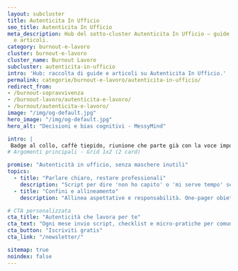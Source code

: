 ```yaml
---
layout: subcluster
title: Autenticita In Ufficio
seo_title: Autenticita In Ufficio
meta_description: Hub del sotto-cluster Autenticita In Ufficio — guide essenziali
  e articoli.
category: burnout-e-lavoro
cluster: burnout-e-lavoro
cluster_name: Burnout Lavoro
subcluster: autenticita-in-ufficio
intro: 'Hub: raccolta di guide e articoli su Autenticita In Ufficio.'
permalink: categorie/burnout-e-lavoro/autenticita-in-ufficio/
redirect_from: 
- /burnout-sopravvivenza
- /burnout-lavoro/autenticita-e-lavoro/
- /burnout/autenticita-e-lavoro/
image: "/img/og-default.jpg"
hero_image: "/img/og-default.jpg"
hero_alt: "Decisioni e bias cognitivi - MessyMind"

intro: |
 Badge al collo, caffè tiepido, riunione che parte già con la voce impostata. “Tutto bene?” “Certo.” Non è vero. Autenticità in ufficio significa togliere mezza maschera senza farsi licenziare.
# Argomenti principali - Grid 1x2 (2 card)

promise: "Autenticità in ufficio, senza maschere inutili"
topics:
  - title: "Parlare chiaro, restare professionali"
    description: "Script per dire 'non ho capito' o 'mi serve tempo' senza frizioni. Esempi pronti e checklist rapide."
  - title: "Confini e allineamento"
    description: "Allinea aspettative e responsabilità. One-pager obiettivi, retro settimanale, zero 'tutto ok' di facciata."

# CTA personalizzata
cta_title: "Autenticità che lavora per te"
cta_text: "Ogni mese invio script, checklist e micro-pratiche per comunicare chiaro senza bruciarti."
cta_button: "Iscriviti gratis"
cta_link: "/newsletter/"

sitemap: true
noindex: false
---
```



